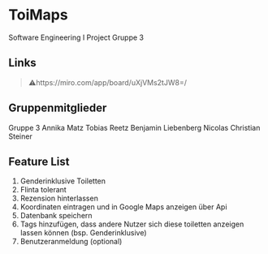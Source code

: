 # ToiMaps
Software Engineering I Project Gruppe 3

## Links
> ⚠️https://miro.com/app/board/uXjVMs2tJW8=/

## Gruppenmitglieder 
Gruppe 3
Annika Matz
Tobias Reetz
Benjamin Liebenberg
Nicolas
Christian Steiner

## Feature List 
1. Genderinklusive Toiletten
2. Flinta tolerant
3. Rezension hinterlassen
4. Koordinaten eintragen und in Google Maps anzeigen über Api
5. Datenbank speichern
6. Tags hinzufügen, dass andere Nutzer sich diese toiletten anzeigen lassen können (bsp. Genderinklusive)
7. Benutzeranmeldung (optional)
